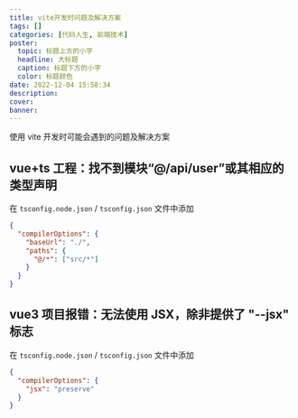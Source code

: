 ```yaml
---
title: vite开发时问题及解决方案
tags: []
categories: [代码人生, 前端技术]
poster:
  topic: 标题上方的小字
  headline: 大标题
  caption: 标题下方的小字
  color: 标题颜色
date: 2022-12-04 15:58:34
description:
cover:
banner:
---
```


使用 vite 开发时可能会遇到的问题及解决方案

<!-- more -->

## vue+ts 工程：找不到模块“@/api/user”或其相应的类型声明

在 `tsconfig.node.json` / `tsconfig.json` 文件中添加

```json {3-6}
{
  "compilerOptions": {
    "baseUrl": "./",
    "paths": {
      "@/*": ["src/*"]
    }
  }
}
```

## vue3 项目报错：无法使用 JSX，除非提供了 "--jsx" 标志

在 `tsconfig.node.json` / `tsconfig.json` 文件中添加

```json {3}
{
  "compilerOptions": {
    "jsx": "preserve"
  }
}
```
